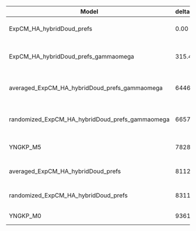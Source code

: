 | Model                                           | deltaAIC | LogLikelihood | nParams | ParamValues                                               |
|-------------------------------------------------|----------|---------------|---------|-----------------------------------------------------------|
| ExpCM_HA_hybridDoud_prefs                       | 0.00     | -53680.66     | 6       | beta=1.56, kappa=3.54, omega=0.25                         |
| ExpCM_HA_hybridDoud_prefs_gammaomega            | 315.42   | -53837.37     | 7       | alpha_omega=3.01, beta=1.56, beta_omega=10.00, kappa=3.63 |
| averaged_ExpCM_HA_hybridDoud_prefs_gammaomega   | 6446.56  | -56902.94     | 7       | alpha_omega=1.08, beta=1.37, beta_omega=10.00, kappa=3.26 |
| randomized_ExpCM_HA_hybridDoud_prefs_gammaomega | 6657.92  | -57008.62     | 7       | alpha_omega=1.10, beta=0.03, beta_omega=10.00, kappa=3.28 |
| YNGKP_M5                                        | 7828.08  | -57588.70     | 12      | alpha_omega=1.02, beta_omega=10.00, kappa=3.00            |
| averaged_ExpCM_HA_hybridDoud_prefs              | 8112.10  | -57736.71     | 6       | beta=1.29, kappa=3.15, omega=0.11                         |
| randomized_ExpCM_HA_hybridDoud_prefs            | 8311.64  | -57836.48     | 6       | beta=0.03, kappa=3.18, omega=0.12                         |
| YNGKP_M0                                        | 9361.72  | -58356.52     | 11      | kappa=2.87, omega=0.10                                    |